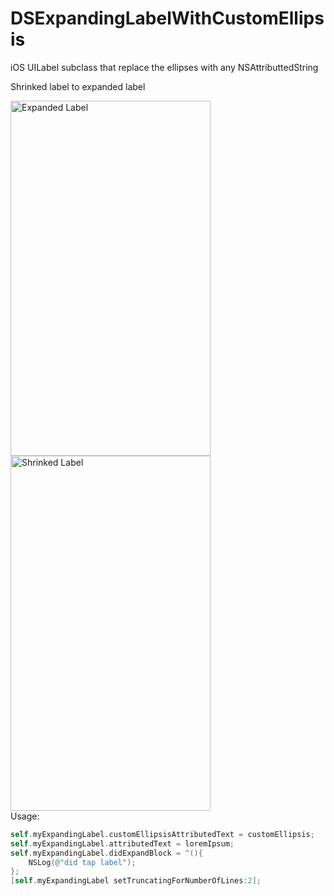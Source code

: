 DSExpandingLabelWithCustomEllipsis
==================================

iOS UILabel subclass that replace the ellipses with any NSAttributtedString

 Shrinked label to expanded label

<img src="http://i.imgur.com/PPkup3u.png?raw=true" 
alt="Expanded Label" width="320" height="568" border="0" style="float: left;" />

<img src="http://i.imgur.com/FeErdpC.png?raw=true" 
alt="Shrinked Label" width="320" height="568" border="0" style="float: left;"/> 
 

<p style="clear: both">
Usage:

```objectivec
self.myExpandingLabel.customEllipsisAttributedText = customEllipsis;
self.myExpandingLabel.attributedText = loremIpsum;
self.myExpandingLabel.didExpandBlock = ^(){
    NSLog(@"did tap label");
};
[self.myExpandingLabel setTruncatingForNumberOfLines:2];
```
